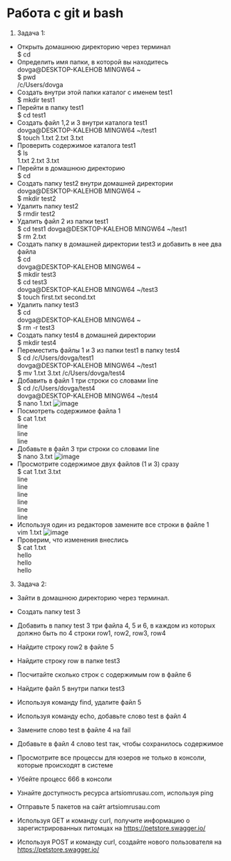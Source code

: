 # Работа с git и bash
1. Задача 1:
- Открыть домашнюю директорию через терминал  
$ cd  
- Определить имя папки, в которой вы находитесь  
dovga@DESKTOP-KALEHOB MINGW64 ~  
$ pwd  
/c/Users/dovga
- Создать внутри этой папки каталог с именем test1  
$ mkdir test1  
- Перейти в папку test1  
$ cd test1  
- Создать файл 1,2 и 3 внутри каталога test1  
dovga@DESKTOP-KALEHOB MINGW64 ~/test1  
$ touch 1.txt 2.txt 3.txt
- Проверить содержимое каталога test1  
$ ls  
1.txt  2.txt  3.txt
- Перейти в домашнюю директорию  
$ cd
- Создать папку test2 внутри домашней директории  
dovga@DESKTOP-KALEHOB MINGW64 ~  
$ mkdir test2
- Удалить папку test2  
$ rmdir test2
- Удалить файл 2 из папки test1  
$ cd test1
dovga@DESKTOP-KALEHOB MINGW64 ~/test1       
$ rm 2.txt
- Создать папку в домашней директории test3 и добавить в нее два файла  
$ cd  
dovga@DESKTOP-KALEHOB MINGW64 ~  
$ mkdir test3  
$ cd test3  
dovga@DESKTOP-KALEHOB MINGW64 ~/test3  
$ touch first.txt second.txt  
- Удалить папку test3  
$ cd  
dovga@DESKTOP-KALEHOB MINGW64 ~  
$ rm -r test3
- Создать папку test4 в домашней директории  
$ mkdir test4
- Переместить файлы 1 и 3 из папки test1 в папку test4  
$  cd /c/Users/dovga/test1    
dovga@DESKTOP-KALEHOB MINGW64 ~/test1    
$ mv 1.txt 3.txt /c/Users/dovga/test4
- Добавить в файл 1 три строки со словами line  
$ cd /c/Users/dovga/test4  
dovga@DESKTOP-KALEHOB MINGW64 ~/test4  
$ nano 1.txt
![image](https://github.com/VikaDov/git_bash/assets/118528449/e9f23e78-fe6b-4a09-99cc-f30c3b9b06d8)
- Посмотреть содержимое файла 1  
$ cat 1.txt  
line  
line  
line
- Добавьте в файл 3 три строки со словами line  
$ nano 3.txt
![image](https://github.com/VikaDov/git_bash/assets/118528449/8362b598-584e-40c5-b3b8-8ad997922f9b)
- Просмотрите содержимое двух файлов (1 и 3) сразу  
$ cat 1.txt 3.txt  
line  
line  
line  
line  
line  
line
- Используя один из редакторов замените все строки в файле 1  
vim 1.txt
![image](https://github.com/VikaDov/git_bash/assets/118528449/be3fe7ce-2958-4b23-8664-8fa40cb25b64)
- Проверим, что изменения внеслись   
$ cat 1.txt  
hello  
hello  
hello

3. Задача 2:
- Зайти в домашнюю директорию через терминал.

- Создать папку test 3  

- Добавить в папку test 3 три файла 4, 5 и 6, в каждом из которых должно быть по 4 строки row1, row2, row3, row4  

- Найдите строку row2 в файле 5  

- Найдите строку row в папке test3  

- Посчитайте сколько строк с содержимым row в файле 6  

- Найдите файл 5 внутри папки test3  

- Используя команду find, удалите файл 5  

- Используя команду echo, добавьте слово test в файл 4  

- Замените слово test в файле 4 на fail  

- Добавьте в файл 4 слово test так, чтобы сохранилось содержимое  

- Просмотрите все процессы для юзеров не только в консоли, которые происходят в системе  

- Убейте процесс 666 в консоли  

- Узнайте доступность ресурса artsiomrusau.com, используя ping  

- Отправьте 5 пакетов на сайт artsiomrusau.com  

- Используя GET и команду curl, получите информацию о зарегистрированных питомцах на https://petstore.swagger.io/  

- Используя POST и команду curl, создайте нового пользователя на https://petstore.swagger.io/  

